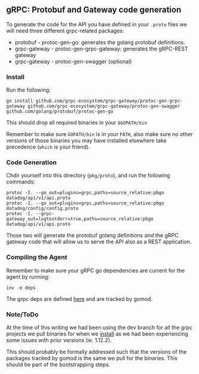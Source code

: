 ## gRPC: Protobuf and Gateway code generation 

To generate the code for the API you have defined in your `.proto`
files we will need three different grpc-related packages: 

- protobuf - protoc-gen-go: generates the golang protobuf definitions.
- grpc-gateway - protoc-gen-grpc-gateway: generates the gRPC-REST gateway  
- grpc-gateway - protoc-gen-swagger (optional)

### Install

Run the following:
```
go install github.com/grpc-ecosystem/grpc-gateway/protoc-gen-grpc-gateway github.com/grpc-ecosystem/grpc-gateway/protoc-gen-swagger github.com/golang/protobuf/protoc-gen-go
```
This should drop all required binaries in your `$GOPATH/bin`

Remember to make sure `GOPATH/bin` is in your `PATH`, also make
sure no other versions of those binaries you may have installed
elsewhere take precedence (`which` is your friend).

### Code Generation

Chdir yourself into this directory (`pkg/proto`), and run
the following commands:

```
protoc -I. --go_out=plugins=grpc,paths=source_relative:pbgo datadog/api/v1/api.proto
protoc -I. --go_out=plugins=grpc,paths=source_relative:pbgo datadog/config/config.proto
protoc -I. --grpc-gateway_out=logtostderr=true,paths=source_relative:pbgo datadog/api/v1/api.proto
```

Those two will generate the protobuf golang definitions _and_ the
gRPC gateway code that will allow us to serve the API also as a 
REST application.


### Compiling the Agent

Remember to make sure your gRPC go dependencies are current for
the agent by running:
```
inv -e deps
```

The grpc deps are defined [here](https://github.com/DataDog/datadog-agent/blob/main/cmd/agent/api/tools.go)
and are tracked by gomod.


### Note/ToDo

At the time of this writing we had been using the dev branch for
all the grpc projects we pull binaries for when we [install](#install)
as we had been experiencing some issues with prior versions (ie. 1.12.2). 

This should probably be formally addressed such that the versions
of the packages tracked by gomod is the same we pull for the 
binaries. This should be part of the bootstrapping steps.
